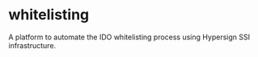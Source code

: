 # whitelisting
A platform to automate the IDO whitelisting process using Hypersign SSI infrastructure.
